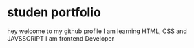 # studen portfolio


hey welcome to my github profile 
I am learning HTML, CSS and JAVSSCRIPT
I am frontend Developer 